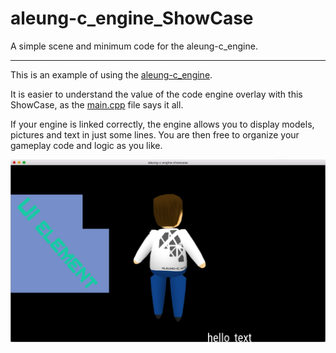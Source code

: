 # aleung-c_engine_ShowCase
A simple scene and minimum code for the aleung-c_engine.

----

This is an example of using the [aleung-c_engine](https://github.com/aleung-c/aleung-c_engine).

It is easier to understand the value of the code engine overlay with this ShowCase,
as the [main.cpp](https://github.com/aleung-c/aleung-c_engine_ShowCase/blob/master/src/main.cpp) file says it all.

If your engine is linked correctly, the engine allows you to display models, pictures and text in just some lines.
You are then free to organize your gameplay code and logic as you like.

![Alt text](./screens/showcase_engine_1.png "aleung-c_engine showcase screenshot 1")
